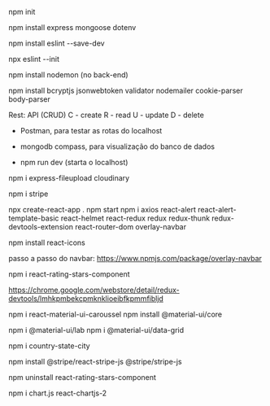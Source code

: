 npm init

npm install express mongoose dotenv

npm install eslint --save-dev

npx eslint --init

npm install nodemon (no back-end)

npm install bcryptjs jsonwebtoken validator nodemailer cookie-parser body-parser

<!-- BACK END -->
Rest: API (CRUD)
C - create
R - read
U - update
D - delete

- Postman, para testar as rotas do localhost
- mongodb compass, para visualização do banco de dados

- npm run dev (starta o localhost)

<!-- cloudinary -->
npm i express-fileupload cloudinary

<!-- stripe payment -->
npm i stripe


<!-- FRONT END -->
npx create-react-app .
npm start
npm i axios react-alert react-alert-template-basic react-helmet react-redux redux redux-thunk redux-devtools-extension react-router-dom overlay-navbar

npm install react-icons

passo a passo do navbar:
https://www.npmjs.com/package/overlay-navbar

npm i react-rating-stars-component

<!-- extensão no chrome -->
https://chrome.google.com/webstore/detail/redux-devtools/lmhkpmbekcpmknklioeibfkpmmfibljd

<!-- carrossel -->
npm i react-material-ui-caroussel
npm install @material-ui/core

npm i @material-ui/lab
npm i @material-ui/data-grid


npm i country-state-city

<!-- stripe payment -->
npm install @stripe/react-stripe-js @stripe/stripe-js

<!-- Uninstall -->
npm uninstall react-rating-stars-component

<!-- ... -->
npm i chart.js react-chartjs-2

